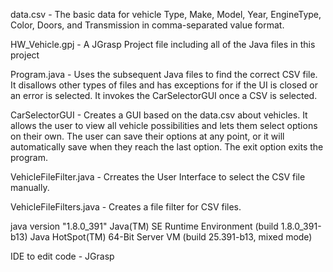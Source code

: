 data.csv - The basic data for vehicle Type, Make, Model, Year, EngineType, Color, Doors, and Transmission in comma-separated value format.

HW_Vehicle.gpj - A JGrasp Project file including all of the Java files in this project

Program.java - Uses the subsequent Java files to find the correct CSV file. It disallows other types of files and has exceptions for if the UI is closed or an error is selected. It invokes the CarSelectorGUI once a CSV is selected.

CarSelectorGUI - Creates a GUI based on the data.csv about vehicles. It allows the user to view all vehicle possibilities and lets them select options on their own. The user can save their options at any point, or it will automatically save when they reach the last option. The exit option exits the program.

VehicleFileFilter.java - Crreates the User Interface to select the CSV file manually.

VehicleFileFilters.java - Creates a file filter for CSV files.

java version "1.8.0_391"
Java(TM) SE Runtime Environment (build 1.8.0_391-b13)
Java HotSpot(TM) 64-Bit Server VM (build 25.391-b13, mixed mode)

IDE to edit code - JGrasp